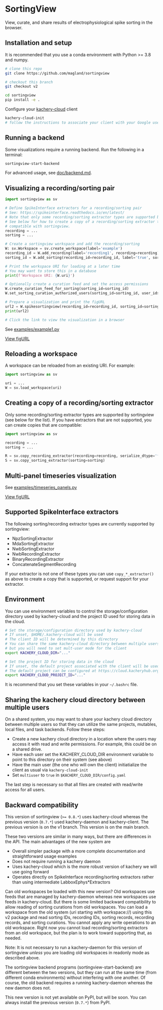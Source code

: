 # SortingView

View, curate, and share results of electrophysiological spike sorting in the browser.

## Installation and setup

It is recommended that you use a conda environment with Python >= 3.8 and numpy.

```bash
# clone this repo
git clone https://github.com/magland/sortingview

# checkout this branch
git checkout v2

cd sortingview
pip install -e .
```

Configure your [kachery-cloud](https://github.com/scratchrealm/kachery-cloud) client

```bash
kachery-cloud-init
# follow the instructions to associate your client with your Google user name on kachery-cloud
```

## Running a backend

Some visualizations require a running backend. Run the following in a terminal:

```bash
sortingview-start-backend
```

For advanced usage, see [doc/backend.md](doc/backend.md).

## Visualizing a recording/sorting pair

```python
import sortingview as sv

# Define SpikeInterface extractors for a recording/sorting pair
# See: https://spikeinterface.readthedocs.io/en/latest/
# Note that only some recording/sorting extractor types are supported by sortingview
# See below for how to create a copy of a recording/sorting extractor to be
# compatible with sortingview.
recording = ...
sorting = ...

# Create a sortingview workspace and add the recording/sorting
W: sv.Workspace = sv.create_workspace(label='example')
recording_id = W.add_recording(label='recording1', recording=recording)
sorting_id = W.add_sorting(recording_id=recording_id, label='true', sorting=sorting)

# Print the workspace URI for loading at a later time
# You may want to store this in a database
print(f'Workspace URI: {W.uri}')

# Optionally create a curation feed and set the access permissions
W.create_curation_feed_for_sorting(sorting_id=sorting_id)
W.set_sorting_curation_authorized_users(sorting_id=sorting_id, user_ids=['jmagland@flatironinstitute.org'])

# Prepare a visualization and print the figURL
url2 = W.spikesortingview(recording_id=recording_id, sorting_id=sorting_id, label='Test workspace')
print(url2)

# Click the link to view the visualization in a browser
```

See [examples/example1.py](examples/example1.py)

[View figURL](https://figurl.org/f?v=gs://figurl/spikesortingview-2&d=ipfs://bafkreif3rb4yqpmece62wpfgqgdqc4izjitgs6x3htuqoeonwu6r5pd5ly&project=siojtbyvbw&label=Test%20workspace)

## Reloading a workspace

A workspace can be reloaded from an existing URI. For example:

```python
import sortingview as sv

uri = ...
W = sv.load_workspace(uri)
```

## Creating a copy of a recording/sorting extractor

Only some recording/sorting extractor types are supported by sortingview (see below for the list).
If you have extractors that are not supported, you can create copies
that are compatible:

```python
import sortingview as sv

recording = ...
sorting = ...

R = sv.copy_recording_extractor(recording=recording, serialize_dtype='float32')
S = sv.copy_sorting_extractor(sorting=sorting)
```

## Multi-panel timeseries visualization

See [examples/timeseries_panels.py](examples/timeseries_panels.py)

[View figURL](https://www.figurl.org/f?v=gs://figurl/spikesortingview-2&d=ipfs://bafkreictlxjsm5c35hz5gs4x4z6e3k5wumcqujytabfygjceecfowdx7li&project=siojtbyvbw&label=Jaq_03_12_visualization_data)

## Supported SpikeInterface extractors

The following sorting/recording extractor types are currently supported by sortingview:

* NpzSortingExtractor
* MdaSortingExtractor
* NwbSortingExtractor
* NwbRecordingExtractor
* BinaryRecordingExtractor
* ConcatenateSegmentRecording

If your extractor is not one of these types you can use `copy_*_extractor()` as above to create a copy that is supported, or request support for your extractor.

## Environment

You can use environment variables to control the storage/configuration directory used by kachery-cloud and the project ID used for storing data in the cloud.

```bash
# Set the storage/configuration directory used by kachery-cloud
# If unset, $HOME/.kachery-cloud will be used
# The client ID will be determined by this directory
# You can share the same kachery-cloud directory between multiple users,
# but you will need to set mult-user mode for the client
export KACHERY_CLOUD_DIR="..."

# Set the project ID for storing data in the cloud
# If unset, the default project associated with the client will be used
# The default project can be configured at https://cloud.kacheryhub.org
export KACHERY_CLOUD_PROJECT_ID="..."
```

It is recommend that you set these variables in your `~/.bashrc` file.

## Sharing the kachery cloud directory between multiple users

On a shared system, you may want to share your kachery cloud directory between multiple users so that
they can utilize the same projects, mutables, local files, and task backends. Follow these steps:

* Create a new kachery cloud directory in a location where the users may access it
with read and write permissions. For example, this could be on a shared drive.
* Have each user set the KACHERY_CLOUD_DIR environment variable to point to this
directory on their system (see above)
* Have the main user (the one who will own the client) initiatialize the client as usual via
`kachery-cloud-init`
* Set `multiuser` to `true` in `$KACHERY_CLOUD_DIR/config.yaml`

The last step is necessary so that all files are created with read/write access for
all users.

## Backward compatibility

This version of sortingview (`>= 0.8.*`) uses kachery-cloud whereas the previous version (`0.7.*`) used kachery-daemon and kachery-client.
The previous version is on the v1 branch. This version is on the main branch.

These two versions are similar in many ways, but there are differences in the API. The main advantages of the new system are

* Overall simpler package with a more complete documentation and straightforward usage examples
* Does not require running a kachery daemon
* Uses kachery-cloud which is the more robust version of kachery we will use going forward
* Operates directly on SpikeInterface recording/sorting extractors rather than using intermediate LabboxEphys*Extractors

Can old workspaces be loaded with this new version? Old workspaces use feeds that are managed by kachery-daemon whereas new workspaces use feeds in kachery-cloud. But there is some limited backward compatibility to allow reading of sorting curations from old workspaces. You can load a workspace from the old system (uri starting with workspace://) using this v2 package and read sorting IDs, recording IDs, sorting records, recording records, and sorting curations.
You cannot apply any write operations to an old workspace.
Right now you cannot load recording/sorting extractors from an old workspace, but the plan is to work toward supporting that, as needed.

Note: It is not necessary to run a kachery-daemon for this version of sortingview *unless* you are loading old workspaces in readonly mode as described above.

The sortingview backend programs (sortingview-start-backend) are different between the two versions, but they can run at the same time (from different conda environments) without interfering with one another. Of course, the old backend requires a running kachery-daemon whereas the new daemon does not.

This new version is not yet available on PyPI, but will be soon. You can always install the previous version (`0.7.*`) from PyPI.
